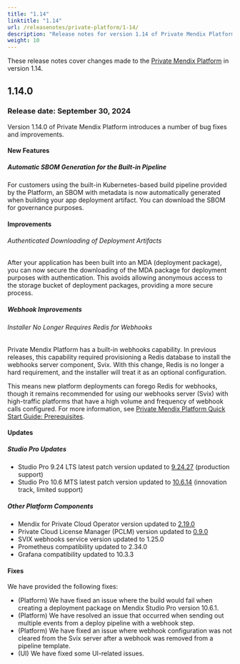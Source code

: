 ```yaml
---
title: "1.14"
linktitle: "1.14"
url: /releasenotes/private-platform/1-14/
description: "Release notes for version 1.14 of Private Mendix Platform"
weight: 10
---
```


These release notes cover changes made to the [Private Mendix Platform](/private-mendix-platform/) in version 1.14.

## 1.14.0

### Release date: September 30, 2024

Version 1.14.0 of Private Mendix Platform introduces a number of bug fixes and improvements.

#### New Features

##### Automatic SBOM Generation for the Built-in Pipeline

For customers using the built-in Kubernetes-based build pipeline provided by the Platform, an SBOM with metadata is now automatically generated when building your app deployment artifact. You can download the SBOM for governance purposes.

#### Improvements

###### Authenticated Downloading of Deployment Artifacts

After your application has been built into an MDA (deployment package), you can now secure the downloading of the MDA package for deployment purposes with authentication. This avoids allowing anonymous access to the storage bucket of deployment packages, providing a more secure process.

##### Webhook Improvements

###### Installer No Longer Requires Redis for Webhooks

Private Mendix Platform has a built-in webhooks capability. In previous releases, this capability required provisioning a Redis database to install the webhooks server component, Svix. With this change, Redis is no longer a hard requirement, and the installer will treat it as an optional configuration. 

This means new platform deployments can forego Redis for webhooks, though it remains recommended for using our webhooks server (Svix) with high-traffic platforms that have a high volume and frequency of webhook calls configured. For more information, see [Private Mendix Platform Quick Start Guide: Prerequisites](/private-mendix-platform/quickstart/#prerequisites).

#### Updates

##### Studio Pro Updates

* Studio Pro 9.24 LTS latest patch version updated to [9.24.27](/releasenotes/studio-pro/9.24/#92427) (production support)
* Studio Pro 10.6 MTS latest patch version updated to [10.6.14](/releasenotes/studio-pro/10.6/#10614) (innovation track, limited support)

##### Other Platform Components

* Mendix for Private Cloud Operator version updated to [2.19.0](/releasenotes/developer-portal/mendix-for-private-cloud/#september-13th-2024)
* Private Cloud License Manager (PCLM) version updated to [0.9.0](/releasenotes/developer-portal/mendix-for-private-cloud/#september-13th-2024)
* SVIX webhooks service version updated to 1.25.0
* Prometheus compatibility updated to 2.34.0
* Grafana compatibility updated to 10.3.3

#### Fixes

We have provided the following fixes:

* (Platform) We have fixed an issue where the build would fail when creating a deployment package on Mendix Studio Pro version 10.6.1.
* (Platform) We have resolved an issue that occurred when sending out multiple events from a deploy pipeline with a webhook step.
* (Platform) We have fixed an issue where webhook configuration was not cleared from the Svix server after a webhook was removed from a pipeline template.
* (UI) We have fixed some UI-related issues.
